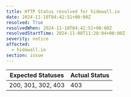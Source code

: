 ```yaml
---
title: HTTP Status resolved for hidewall.io
date: 2024-11-10T04:42:51+00:00Z
resolved: True
resolvedWhen: 2024-11-10T04:42:51+00:00Z
resolvedStartTime: 2024-11-08T11:28:04+00:00Z
severity: notice
affected:
  - hidewall.io
section: issue
---
```


| Expected Statuses | Actual Status  |
|-------------------|----------------|
| 200, 301, 302, 403 | 403 |
